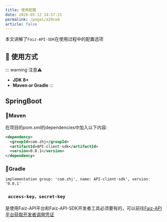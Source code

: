 ```yaml
---
title: 使用配置
date: 2020-05-12 14:57:21
permalink: /pages/a20ce8
article: false
---
```


本文讲解了`Faiz-API-SDK`在使用过程中的配置选项

## 🚀 使用方式

::: warning 注意⚠️
- **JDK 8+**
- **Maven or Gradle**
  :::

## SpringBoot

### 🍊Maven
在项目的pom.xml的dependencies中加入以下内容:
```xml
<dependency>
  <groupId>com.zhj</groupId>
  <artifactId>API-client-sdk</artifactId>
  <version>0.0.1</version>
</dependency>
```
### 🍐Gradle
```
implementation group: 'com.zhj', name: API-client-sdk', version: '0.0.1'
```

### ` access-key、secret-key`
是使用Faiz-API平台和Faiz-API-SDK开发者工具必须要有的，可以前往[Faiz-API平台获取开发者调用凭证](https://api.qimuu.icu/account/center)